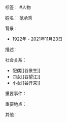 标签： #人物

姓名：
范承秀

背景：
- 1922年 - 2021年11月23日

描述：

社会关系：
- 配偶[[谷景生]]
- 四女[[谷望江]]
- 小女[[谷开来]]

重要事件：

重要地点：

其他：

